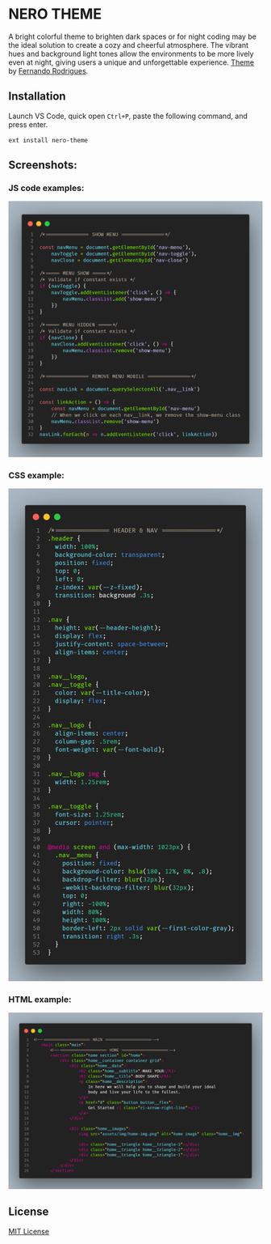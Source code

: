 # NERO THEME

A bright colorful theme to brighten dark spaces or for night coding may be the ideal solution to create a cozy and cheerful atmosphere. The vibrant hues and background light tones allow the environments to be more lively even at night, giving users a unique and unforgettable experience.
[Theme](https://marketplace.visualstudio.com/items?itemName=Fe13rodrigues.nero-theme&ssr=false#review-details) by [Fernando Rodrigues](https://github.com/Fe7rodrigues).

## Installation
Launch VS Code, quick open `Ctrl+P`, paste the following command, and press enter.

```
ext install nero-theme
```
## Screenshots:

### JS code examples:
![Example JS](https://github.com/Fe7rodrigues/nero-theme/blob/943dfed36888dd2e83c51739c2baef008fecde54/assets/js.png)

### CSS example:
![Example CSS](https://github.com/Fe7rodrigues/nero-theme/blob/943dfed36888dd2e83c51739c2baef008fecde54/assets/css.png)
### HTML example:
![Example HTML](https://github.com/Fe7rodrigues/nero-theme/blob/943dfed36888dd2e83c51739c2baef008fecde54/assets/html.png)

## License
[MIT License](https://github.com/Fe7rodrigues/nero-theme/blob/main/License)
